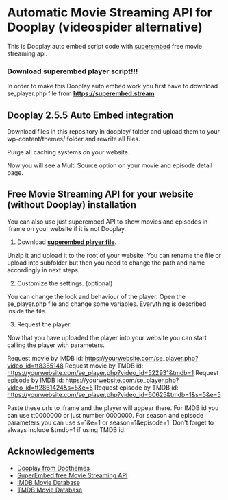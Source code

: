 
# Automatic Movie Streaming API for Dooplay (videospider alternative)
This is Dooplay auto embed script code with [superembed](https://www.superembed.stream) free movie streaming api.

### Download superembed player script!!!
In order to make this Dooplay auto embed work you first have to download se_player.php file from **https://superembed.stream**



## Dooplay 2.5.5 Auto Embed integration
Download files in this repository in dooplay/ folder and upload them to your wp-content/themes/ folder and rewrite all files.

Purge all caching systems on your website.

Now you will see a Multi Source option on your movie and episode detail page.




## Free Movie Streaming API for your website (without Dooplay) installation
You can also use just superembed API to show movies and episodes in iframe on your website if it is not Dooplay.


1. Download **[superembed player file](https://www.superembed.stream/#install)**.

Unzip it and upload it to the root of your website. You can rename the file or upload into subfolder but then you need to change the path and name accordingly in next steps.

2. Customize the settings. (optional)

You can change the look and behaviour of the player. Open the se_player.php file and change some variables. Everything is described inside the file.

3. Request the player.

Now that you have uploaded the player into your website you can start calling the player with parameters.

Request movie by IMDB id: https://yourwebsite.com/se_player.php?video_id=tt8385148
Request movie by TMDB id: https://yourwebsite.com/se_player.php?video_id=522931&tmdb=1
Request episode by IMDB id: https://yourwebsite.com/se_player.php?video_id=tt2861424&s=5&e=5
Request episode by TMDB id: https://yourwebsite.com/se_player.php?video_id=60625&tmdb=1&s=5&e=5

Paste these urls to iframe and the player will appear there.
For IMDB id you can use tt0000000 or just number 0000000.
For season and episode parameters you can use s=1&e=1 or season=1&episode=1.
Don't forget to always include &tmdb=1 if using TMDB id. 
## Acknowledgements

 - [Dooplay from Doothemes](https://doothemes.com)
 - [SuperEmbed free Movie Streaming API](https://www.superembed.stream)
 - [IMDB Movie Database](https://imdb.com)
 - [TMDB Movie Database](https://themoviedb.org)

  